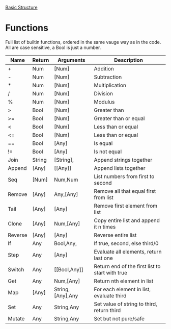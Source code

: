 [Basic Structure](https://github.com/stuin/Solisp/blob/master/Docs/Basics.md)

# Functions
Full list of builtin functions, ordered in the same vauge way as in the code.
All are case sensitive, a Bool is just a number.

Name 	|Return |Arguments 			|Description
----	|----	|----				|----
+		|Num	|[Num] 				|Addition
-		|Num	|[Num] 				|Subtraction
*		|Num	|[Num] 				|Multiplication
/		|Num	|[Num] 				|Division
%		|Num	|[Num] 				|Modulus
\>		|Bool 	|[Num] 				|Greater than
\>=		|Bool 	|[Num] 				|Greater than or equal
<		|Bool 	|[Num] 				|Less than or equal
<=		|Bool 	|[Num] 				|Less than or equal
==		|Bool	|[Any]				|Is equal
!=		|Bool	|[Any]				|Is not equal
Join	|String	|[String],<String>	|Append strings together
Append	|[Any] 	|[[Any]]			|Append lists together
Seq		|[Num] 	|Num,Num 			|List numbers from first to second
Remove	|[Any] 	|Any,[Any]			|Remove all that equal first from list
Tail	|[Any] 	|[Any]				|Remove first element from list
Clone	|[Any] 	|Num,[Any]			|Copy entire list and append it n times
Reverse |[Any]	|[Any]				|Reverse entire list
If 		|Any 	|Bool,Any,<Any>		|If true, second, else third/0
Step	|Any 	|[Any]				|Evaluate all elements, return last one
Switch	|Any 	|[[Bool,Any]]		|Return end of the first list to start with true
Get 	|Any 	|Num,[Any]			|Return nth element in list
Map 	|[Any] 	|String,[Any],Any   |For each element in list, evaluate third
Set 	|Any 	|String,Any 		|Set value of string to third, return third
Mutate 	|Any 	|String,Any 		|Set but not pure/safe
